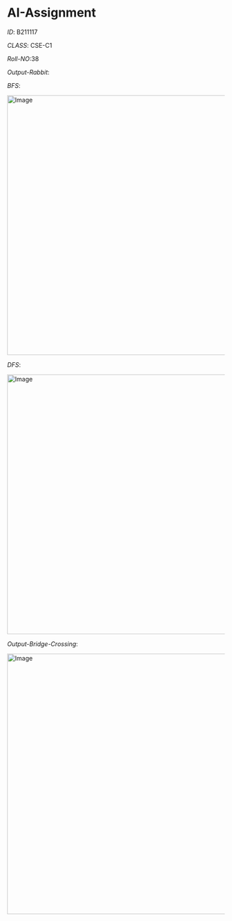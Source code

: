 # AI-Assignment

*ID*:   B211117

*CLASS*: CSE-C1

*Roll-NO*:38

*Output-Rabbit*:



*BFS*:

<img width="1366" height="600" alt="Image" src="https://github.com/user-attachments/assets/df8751e3-1525-47ce-b6e8-6833a728d8d3" />



*DFS*:

<img width="1366" height="600" alt="Image" src="https://github.com/user-attachments/assets/a87e6f89-a134-4805-9ab4-514bcda642e6" />




*Output-Bridge-Crossing*:



<img width="1361" height="602" alt="Image" src="https://github.com/user-attachments/assets/b85c726c-84e8-459d-8231-17399aed49d0" />
